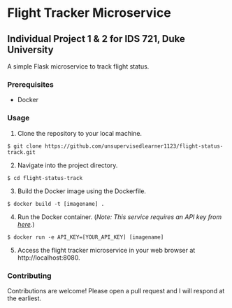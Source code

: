 # Flight Tracker Microservice
## Individual Project 1 & 2 for IDS 721, Duke University

A simple Flask microservice to track flight status.

### Prerequisites
* Docker

### Usage
1. Clone the repository to your local machine.

```
$ git clone https://github.com/unsupervisedlearner1123/flight-status-track.git
```

2. Navigate into the project directory.

```
$ cd flight-status-track
```

3. Build the Docker image using the Dockerfile.

```
$ docker build -t [imagename] .
```

4. Run the Docker container. (_Note: This service requires an API key from [here](https://www.goflightlabs.com/)._)

```
$ docker run -e API_KEY=[YOUR_API_KEY] [imagename]
```

5. Access the flight tracker microservice in your web browser at http://localhost:8080.

### Contributing

Contributions are welcome! Please open a pull request and I will respond at the earliest.



